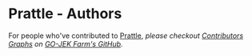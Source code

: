 # Prattle - Authors

For people who've contributed to [Prattle](https://github.com/gojekfarm/prattle),
_please checkout [Contributors Graphs](https://github.com/gojekfarm/prattle/graphs/contributors)
on [GO-JEK Farm's GitHub](https://github.com/gojekfarm)._
